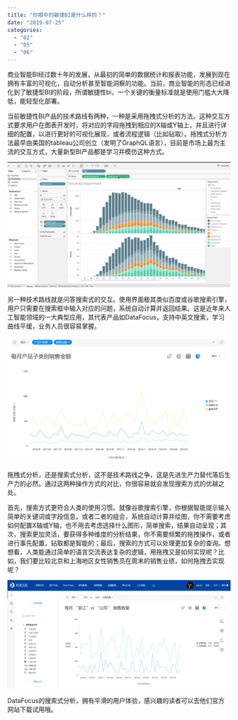 ```yaml
---
title: "你眼中的敏捷BI是什么样的？"
date: "2019-07-25"
categories: 
  - "02"
  - "05"
  - "06"
---
```


商业智能BI经过数十年的发展，从最初的简单的数据统计和报表功能，发展到现在拥有丰富的可视化，自动分析甚至智能洞察的功能。当前，商业智能的形态已经进化到了敏捷型BI的阶段，所谓敏捷性bi，一个关键的衡量标准就是使用门槛大大降低，能轻型化部署。

当前敏捷性BI产品的技术路线有两种，一种是采用拖拽式分析的方法。这种交互方式要求用户在图表开发时，将对应的字段拖拽到相应的X轴或Y轴上，并且进行详细的配置，以进行更好的可视化展现，或者流程逻辑（比如钻取）。拖拽式分析方法最早由美国的tableau公司创立（发明了GraphQL语言），目前是市场上最为主流的交互方式，大量新型BI产品都是学习并模仿这种方式。

![](images/word-image-443.png)

另一种技术路线就是问答搜索式的交互。使用界面极其类似百度或谷歌搜索引擎，用户只需要在搜索框中输入对应的问题，系统自动计算并返回结果。这是近年来人工智能领域的一大典型应用，其代表产品如DataFocus，支持中英文搜索，学习曲线平缓，业务人员很容易掌握。

![](images/word-image-444.png)

拖拽式分析，还是搜索式分析，这不是技术路线之争，这是先进生产力替代落后生产力的必然。通过这两种操作方式的对比，你很容易就会发现搜索方式的优越之处。

首先，搜索方式更符合人类的使用习惯。就像谷歌搜索引擎，你根据智能提示输入简单的关键词或字段信息，或者二者的组合，系统自动计算并绘图，你不需要考虑如何配置X轴或Y轴，也不用去考虑选择什么图形，简单搜索，结果自动呈现；其次，搜索更加灵活，要获得多种维度的分析结果，你不需要频繁的拖拽操作，或者进行事先配置，钻取都是智能的；最后，搜索的方式可以处理更加复杂的查询。想想看，人类能通过简单的语言交流表达复杂的逻辑，用拖拽又是如何实现呢？比如，我们要比较北京和上海地区女性销售员在周末的销售业绩，如何拖拽去实现呢？

![](images/word-image-445.png)

DataFocus的搜索式分析，拥有平滑的用户体验，感兴趣的读者可以去他们官方网站下载试用哦。

